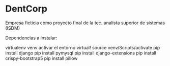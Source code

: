 # DentCorp
Empresa ficticia como proyecto final de la tec. analista superior de sistemas (ISDM)

Dependencias a instalar:

virtualenv venv
activar el entorno virtual! source venv/Scripts/activate
pip install django
pip install pymysql
pip install django-extensions
pip install crispy-bootstrap5
pip install pillow